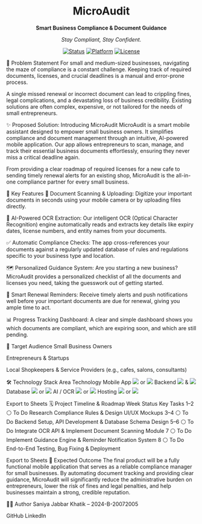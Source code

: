 <div align="center">
<h1>MicroAudit</h1>
<p><strong>Smart Business Compliance & Document Guidance</strong></p>
<p><i>Stay Compliant, Stay Confident.</i></p>

<p>
<a href="#"><img src="https://img.shields.io/badge/status-in%20development-yellowgreen" alt="Status"></a>
<a href="#"><img src="https://img.shields.io/badge/platform-iOS%20%7C%20Android-blue" alt="Platform"></a>
<a href="#"><img src="https://img.shields.io/badge/license-MIT-lightgrey" alt="License"></a>
</p>
</div>

🧐 Problem Statement
For small and medium-sized businesses, navigating the maze of compliance is a constant challenge. Keeping track of required documents, licenses, and crucial deadlines is a manual and error-prone process.

A single missed renewal or incorrect document can lead to crippling fines, legal complications, and a devastating loss of business credibility. Existing solutions are often complex, expensive, or not tailored for the needs of small entrepreneurs.

✨ Proposed Solution: Introducing MicroAudit
MicroAudit is a smart mobile assistant designed to empower small business owners. It simplifies compliance and document management through an intuitive, AI-powered mobile application. Our app allows entrepreneurs to scan, manage, and track their essential business documents effortlessly, ensuring they never miss a critical deadline again.

From providing a clear roadmap of required licenses for a new cafe to sending timely renewal alerts for an existing shop, MicroAudit is the all-in-one compliance partner for every small business.

🚀 Key Features
📄 Document Scanning & Uploading: Digitize your important documents in seconds using your mobile camera or by uploading files directly.

🤖 AI-Powered OCR Extraction: Our intelligent OCR (Optical Character Recognition) engine automatically reads and extracts key details like expiry dates, license numbers, and entity names from your documents.

✅ Automatic Compliance Checks: The app cross-references your documents against a regularly updated database of rules and regulations specific to your business type and location.

🗺️ Personalized Guidance System: Are you starting a new business? MicroAudit provides a personalized checklist of all the documents and licenses you need, taking the guesswork out of getting started.

🔔 Smart Renewal Reminders: Receive timely alerts and push notifications well before your important documents are due for renewal, giving you ample time to act.

📊 Progress Tracking Dashboard: A clear and simple dashboard shows you which documents are compliant, which are expiring soon, and which are still pending.

🎯 Target Audience
Small Business Owners

Entrepreneurs & Startups

Local Shopkeepers & Service Providers (e.g., cafes, salons, consultants)

🛠️ Technology Stack
Area	Technology
Mobile App	<img src="https://img.shields.io/badge/Flutter-02569B?style=for-the-badge&logo=flutter&logoColor=white" /> or <img src="https://img.shields.io/badge/React_Native-20232A?style=for-the-badge&logo=react&logoColor=61DAFB" />
Backend	<img src="https://img.shields.io/badge/Node.js-339933?style=for-the-badge&logo=nodedotjs&logoColor=white" /> & <img src="https://img.shields.io/badge/Express.js-000000?style=for-the-badge&logo=express&logoColor=white" />
Database	<img src="https://img.shields.io/badge/MySQL-4479A1?style=for-the-badge&logo=mysql&logoColor=white" /> or <img src="https://img.shields.io/badge/PostgreSQL-316192?style=for-the-badge&logo=postgresql&logoColor=white" />
AI / OCR	<img src="https://img.shields.io/badge/Google_Cloud_Vision_API-4285F4?style=for-the-badge&logo=googlecloud&logoColor=white" /> or <img src="https://img.shields.io/badge/AWS_Textract-232F3E?style=for-the-badge&logo=amazonaws&logoColor=white" />
Hosting	<img src="https://img.shields.io/badge/Firebase-FFCA28?style=for-the-badge&logo=firebase&logoColor=black" /> or <img src="https://img.shields.io/badge/AWS-232F3E?style=for-the-badge&logo=amazonaws&logoColor=white" />

Export to Sheets
🗓️ Project Timeline & Roadmap
Week	Status	Key Tasks
1–2	⚪ To Do	Research Compliance Rules & Design UI/UX Mockups
3–4	⚪ To Do	Backend Setup, API Development & Database Schema Design
5–6	⚪ To Do	Integrate OCR API & Implement Document Scanning Module
7	⚪ To Do	Implement Guidance Engine & Reminder Notification System
8	⚪ To Do	End-to-End Testing, Bug Fixing & Deployment

Export to Sheets
🏁 Expected Outcome
The final product will be a fully functional mobile application that serves as a reliable compliance manager for small businesses. By automating document tracking and providing clear guidance, MicroAudit will significantly reduce the administrative burden on entrepreneurs, lower the risk of fines and legal penalties, and help businesses maintain a strong, credible reputation.

👨‍💻 Author
Saniya Jabbar Khatik – 2024-B-20072005

GitHub
LinkedIn
